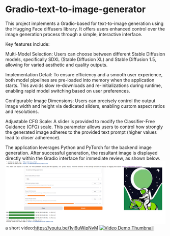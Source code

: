 # Gradio-text-to-image-generator
This project implements a Gradio-based for text-to-image generation using the Hugging Face diffusers library. It offers users enhanced control over the image generation process through a simple, interactive interface.

Key features include:

Multi-Model Selection: Users can choose between different Stable Diffusion models, specifically SDXL (Stable Diffusion XL) and Stable Diffusion 1.5, allowing for varied aesthetic and quality outputs.

Implementation Detail: To ensure efficiency and a smooth user experience, both model pipelines are pre-loaded into memory when the application starts. This avoids slow re-downloads and re-initializations during runtime, enabling rapid model switching based on user preferences.

Configurable Image Dimensions: Users can precisely control the output image width and height via dedicated sliders, enabling custom aspect ratios and resolutions.

Adjustable CFG Scale: A slider is provided to modify the Classifier-Free Guidance (CFG) scale. This parameter allows users to control how strongly the generated image adheres to the provided text prompt (higher values lead to closer adherence).

The application leverages Python and PyTorch for the backend image generation. After successful generation, the resultant image is displayed directly within the Gradio interface for immediate review, as shown below.
![Project Screenshot](https://github.com/ParnyanAtaei/Gradio-text-to-image-generator/blob/main/sdxl.PNG)
a short video:https://youtu.be/1vj6uWipNvM
[![Video Demo Thumbnail](assets/video_thumbnail.png)](https://youtu.be/1vj6uWipNvM "Watch the full demo on YouTube")

